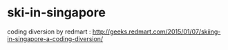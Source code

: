# ski-in-singapore
coding diversion by redmart : http://geeks.redmart.com/2015/01/07/skiing-in-singapore-a-coding-diversion/
